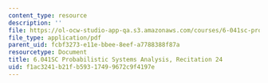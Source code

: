 ```yaml
---
content_type: resource
description: ''
file: https://ol-ocw-studio-app-qa.s3.amazonaws.com/courses/6-041sc-probabilistic-systems-analysis-and-applied-probability-fall-2013/f1ac3241b21fb59317499672c9f4197e_MIT6_041SCF13_rec24.pdf
file_type: application/pdf
parent_uid: fcbf3273-e11e-bbee-8eef-a7788388f87a
resourcetype: Document
title: 6.041SC Probabilistic Systems Analysis, Recitation 24
uid: f1ac3241-b21f-b593-1749-9672c9f4197e
---
```

